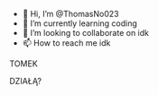 - 👋 Hi, I’m @ThomasNo023
- 🌱 I’m currently learning coding
- 💞️ I’m looking to collaborate on idk
- 📫 How to reach me idk

<!---
ThomasNo023/ThomasNo023 is a ✨ special ✨ repository because its `README.md` (this file) appears on your GitHub profile.
You can click the Preview link to take a look at your changes.
---> TOMEK
DZIAŁĄ?
